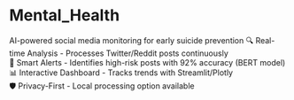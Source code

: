 # Mental_Health
AI-powered social media monitoring for early suicide prevention
🔍 Real-time Analysis - Processes Twitter/Reddit posts continuously  
🚨 Smart Alerts - Identifies high-risk posts with 92% accuracy (BERT model)  
📊 Interactive Dashboard - Tracks trends with Streamlit/Plotly  
🛡️ Privacy-First - Local processing option available  

